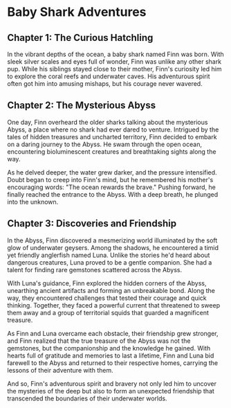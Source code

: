 # Baby Shark Adventures

## Chapter 1: The Curious Hatchling

In the vibrant depths of the ocean, a baby shark named Finn was born. With sleek silver scales and eyes full of wonder, Finn was unlike any other shark pup. While his siblings stayed close to their mother, Finn's curiosity led him to explore the coral reefs and underwater caves. His adventurous spirit often got him into amusing mishaps, but his courage never wavered.

## Chapter 2: The Mysterious Abyss

One day, Finn overheard the older sharks talking about the mysterious Abyss, a place where no shark had ever dared to venture. Intrigued by the tales of hidden treasures and uncharted territory, Finn decided to embark on a daring journey to the Abyss. He swam through the open ocean, encountering bioluminescent creatures and breathtaking sights along the way.

As he delved deeper, the water grew darker, and the pressure intensified. Doubt began to creep into Finn's mind, but he remembered his mother's encouraging words: "The ocean rewards the brave." Pushing forward, he finally reached the entrance to the Abyss. With a deep breath, he plunged into the unknown.

## Chapter 3: Discoveries and Friendship

In the Abyss, Finn discovered a mesmerizing world illuminated by the soft glow of underwater geysers. Among the shadows, he encountered a timid yet friendly anglerfish named Luna. Unlike the stories he'd heard about dangerous creatures, Luna proved to be a gentle companion. She had a talent for finding rare gemstones scattered across the Abyss.

With Luna's guidance, Finn explored the hidden corners of the Abyss, unearthing ancient artifacts and forming an unbreakable bond. Along the way, they encountered challenges that tested their courage and quick thinking. Together, they faced a powerful current that threatened to sweep them away and a group of territorial squids that guarded a magnificent treasure.

As Finn and Luna overcame each obstacle, their friendship grew stronger, and Finn realized that the true treasure of the Abyss was not the gemstones, but the companionship and the knowledge he gained. With hearts full of gratitude and memories to last a lifetime, Finn and Luna bid farewell to the Abyss and returned to their respective homes, carrying the lessons of their adventure with them.

And so, Finn's adventurous spirit and bravery not only led him to uncover the mysteries of the deep but also to form an unexpected friendship that transcended the boundaries of their underwater worlds.